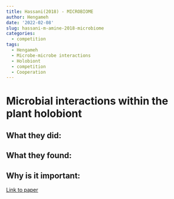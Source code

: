 ```yaml
---
title: Hassani(2018) - MICROBIOME
author: Hengameh
date: '2022-02-08'
slug: hassani-m-amine-2018-microbiome
categories:
  - competition
tags:
  - Hengameh
  - Microbe-microbe interactions
  - Holobiont
  - competition
  - Cooperation
---
```


# Microbial interactions within the plant holobiont

## What they did:


## What they found:


## Why is it important:



[Link to paper](https://microbiomejournal.biomedcentral.com/articles/10.1186/s40168-018-0445-0)